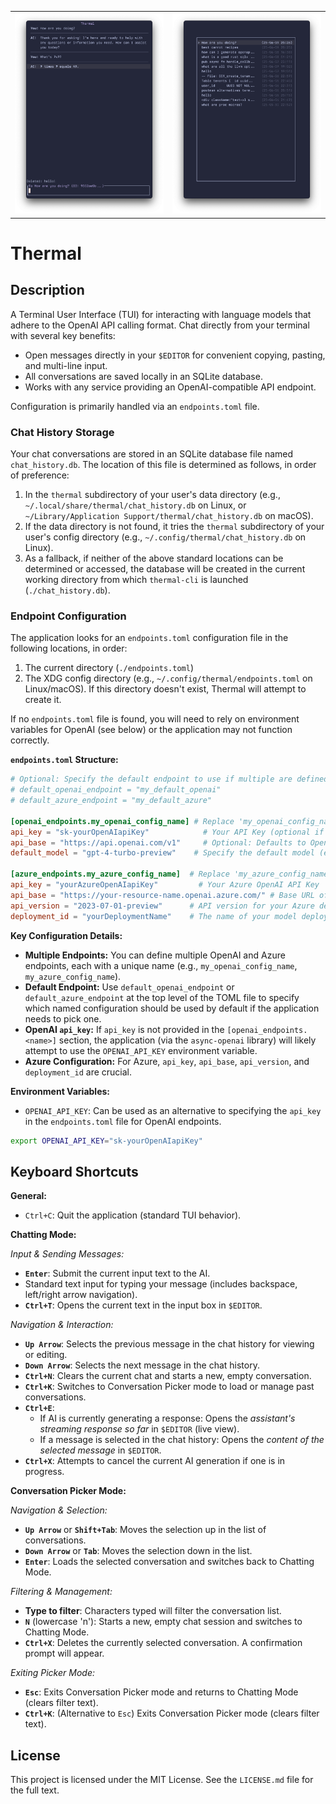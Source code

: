 <table>
  <tr>
    <td><img src="readme_assets/screenshot1.png" alt="Thermal Chat Interface" width="100%"></td>
    <td><img src="readme_assets/screenshot2.png" alt="Thermal Conversation Picker" width="100%"></td>
  </tr>
</table>

# Thermal

## Description

A Terminal User Interface (TUI) for interacting with language models that adhere to the OpenAI API calling format. Chat directly from your terminal with several key benefits:

- Open messages directly in your `$EDITOR` for convenient copying, pasting, and multi-line input.
- All conversations are saved locally in an SQLite database.
- Works with any service providing an OpenAI-compatible API endpoint.

Configuration is primarily handled via an `endpoints.toml` file.

### Chat History Storage

Your chat conversations are stored in an SQLite database file named `chat_history.db`. The location of this file is determined as follows, in order of preference:

1.  In the `thermal` subdirectory of your user's data directory (e.g., `~/.local/share/thermal/chat_history.db` on Linux, or `~/Library/Application Support/thermal/chat_history.db` on macOS).
2.  If the data directory is not found, it tries the `thermal` subdirectory of your user's config directory (e.g., `~/.config/thermal/chat_history.db` on Linux).
3.  As a fallback, if neither of the above standard locations can be determined or accessed, the database will be created in the current working directory from which `thermal-cli` is launched (`./chat_history.db`).

### Endpoint Configuration

The application looks for an `endpoints.toml` configuration file in the following locations, in order:

1. The current directory (`./endpoints.toml`)
2. The XDG config directory (e.g., `~/.config/thermal/endpoints.toml` on Linux/macOS). If this directory doesn't exist, Thermal will attempt to create it.

If no `endpoints.toml` file is found, you will need to rely on environment variables for OpenAI (see below) or the application may not function correctly.

**`endpoints.toml` Structure:**

```toml
# Optional: Specify the default endpoint to use if multiple are defined.
# default_openai_endpoint = "my_default_openai"
# default_azure_endpoint = "my_default_azure"

[openai_endpoints.my_openai_config_name] # Replace 'my_openai_config_name' with your preferred name
api_key = "sk-yourOpenAIapiKey"            # Your API Key (optional if OPENAI_API_KEY env var is set)
api_base = "https://api.openai.com/v1"     # Optional: Defaults to OpenAI's standard API base
default_model = "gpt-4-turbo-preview"    # Specify the default model (e.g., gpt-4, gpt-3.5-turbo)

[azure_endpoints.my_azure_config_name]  # Replace 'my_azure_config_name' with your preferred name
api_key = "yourAzureOpenAIapiKey"         # Your Azure OpenAI API Key
api_base = "https://your-resource-name.openai.azure.com/" # Base URL of your Azure OpenAI resource
api_version = "2023-07-01-preview"      # API version for your Azure deployment
deployment_id = "yourDeploymentName"    # The name of your model deployment in Azure
```

**Key Configuration Details:**

- **Multiple Endpoints:** You can define multiple OpenAI and Azure endpoints, each with a unique name (e.g., `my_openai_config_name`, `my_azure_config_name`).
- **Default Endpoint:** Use `default_openai_endpoint` or `default_azure_endpoint` at the top level of the TOML file to specify which named configuration should be used by default if the application needs to pick one.
- **OpenAI `api_key`:** If `api_key` is not provided in the `[openai_endpoints.<name>]` section, the application (via the `async-openai` library) will likely attempt to use the `OPENAI_API_KEY` environment variable.
- **Azure Configuration:** For Azure, `api_key`, `api_base`, `api_version`, and `deployment_id` are crucial.

**Environment Variables:**

- `OPENAI_API_KEY`: Can be used as an alternative to specifying the `api_key` in the `endpoints.toml` file for OpenAI endpoints.

```bash
export OPENAI_API_KEY="sk-yourOpenAIapiKey"
```

## Keyboard Shortcuts

**General:**

- `Ctrl+C`: Quit the application (standard TUI behavior).

**Chatting Mode:**

_Input & Sending Messages:_

- **`Enter`**: Submit the current input text to the AI.
- Standard text input for typing your message (includes backspace, left/right arrow navigation).
- **`Ctrl+T`**: Opens the current text in the input box in `$EDITOR`.

_Navigation & Interaction:_

- **`Up Arrow`**: Selects the previous message in the chat history for viewing or editing.
- **`Down Arrow`**: Selects the next message in the chat history.
- **`Ctrl+N`**: Clears the current chat and starts a new, empty conversation.
- **`Ctrl+K`**: Switches to Conversation Picker mode to load or manage past conversations.
- **`Ctrl+E`**:
  - If AI is currently generating a response: Opens the _assistant's streaming response so far_ in `$EDITOR` (live view).
  - If a message is selected in the chat history: Opens the _content of the selected message_ in `$EDITOR`.
- **`Ctrl+X`**: Attempts to cancel the current AI generation if one is in progress.

**Conversation Picker Mode:**

_Navigation & Selection:_

- **`Up Arrow`** or **`Shift+Tab`**: Moves the selection up in the list of conversations.
- **`Down Arrow`** or **`Tab`**: Moves the selection down in the list.
- **`Enter`**: Loads the selected conversation and switches back to Chatting Mode.

_Filtering & Management:_

- **Type to filter**: Characters typed will filter the conversation list.
- **`N`** (lowercase 'n'): Starts a new, empty chat session and switches to Chatting Mode.
- **`Ctrl+X`**: Deletes the currently selected conversation. A confirmation prompt will appear.

_Exiting Picker Mode:_

- **`Esc`**: Exits Conversation Picker mode and returns to Chatting Mode (clears filter text).
- **`Ctrl+K`**: (Alternative to `Esc`) Exits Conversation Picker mode (clears filter text).

## License

This project is licensed under the MIT License. See the `LICENSE.md` file for the full text.
